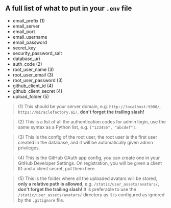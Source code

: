 ## A full list of what to put in your `.env` file

* email_prefix (1)
* email_server
* email_port
* email_username
* email_password
* secret_key
* security_password_salt
* database_uri
* auth_code (2)
* root_user_name (3)
* root_user_email (3)
* root_user_password (3)
* github_client_id (4)
* github_client_secret (4)
* upload_folder (5)


> (1) This should be your server domain, e.g. `http://localhost:5000/`, `https://miraclefactory.ai/`, **don't forget the trailing slash!**

> (2) This is a list of all the authentication codes for admin login, use the same syntax as a Python list, e.g. `["123456", "abcdef"]`.

> (3) This is the config of the root user, the root user is the first user created in the database, and it will be automatically given admin privileges.

> (4) This is the GitHub OAuth app config, you can create one in your GitHub Developer Settings. On registration, you will be given a client ID and a client secret, put them here.

> (5) This is the folder where all the uploaded avatars will be stored, **only a relative path is allowed**, e.g. `/static/user_assets/avatars/`, **don't forget the trailing slash!** It is preferable to use the `/static/user_assets/avatars/` directory as it is configured as ignored by the `.gitignore` file.
